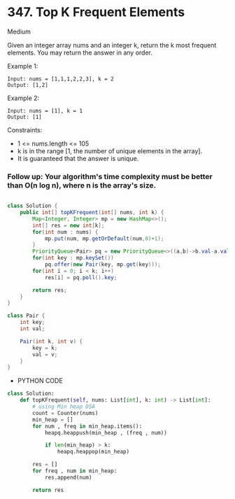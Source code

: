 # 347. Top K Frequent Elements

Medium

Given an integer array nums and an integer k, return the k most frequent elements. You may return the answer in any order.

Example 1:

```
Input: nums = [1,1,1,2,2,3], k = 2
Output: [1,2]
```

Example 2:

```
Input: nums = [1], k = 1
Output: [1]
```

Constraints:

- 1 <= nums.length <= 105
- k is in the range [1, the number of unique elements in the array].
- It is guaranteed that the answer is unique.

### Follow up: Your algorithm's time complexity must be better than O(n log n), where n is the array's size.

```java

class Solution {
    public int[] topKFrequent(int[] nums, int k) {
        Map<Integer, Integer> mp = new HashMap<>();
        int[] res = new int[k];
        for(int num : nums) {
            mp.put(num, mp.getOrDefault(num,0)+1);
        }
        PriorityQueue<Pair> pq = new PriorityQueue<>((a,b)->b.val-a.val);
        for(int key : mp.keySet())
            pq.offer(new Pair(key, mp.get(key)));
        for(int i = 0; i < k; i++)
            res[i] = pq.poll().key;

        return res;
    }
}

class Pair {
    int key;
    int val;

    Pair(int k, int v) {
        key = k;
        val = v;
    }
}
```
- PYTHON CODE


```python
class Solution:
    def topKFrequent(self, nums: List[int], k: int) -> List[int]:
        # using Min heap DSA
        count = Counter(nums)
        min_heap = []
        for num , freq in min_heap.items():
            heapq.heappush(min_heap , (freq , num))

            if len(min_heap) > k:
                heapq.heappop(min_heap)

        res = []
        for freq , num in min_heap:
            res.append(num)

        return res
```
